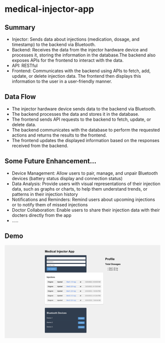 # medical-injector-app

## Summary

* Injector: Sends data about injections (medication, dosage, and timestamp) to the backend via Bluetooth.
* Backend: Receives the data from the injector hardware device and processes it, storing the information in the database.The backend also exposes APIs for the frontend to interact with the data.
* API: RESTful
* Frontend: Communicates with the backend using APIs to fetch, add, update, or delete injection data. The frontend then displays this information to the user in a user-friendly manner.

## Data Flow

* The injector hardware device sends data to the backend via Bluetooth.
* The backend processes the data and stores it in the database.
* The frontend sends API requests to the backend to fetch, update, or delete data.
* The backend communicates with the database to perform the requested actions and returns the results to the frontend.
* The frontend updates the displayed information based on the responses received from the backend.

## Some Future Enhancement...

* Device Management: Allow users to pair, manage, and unpair Bluetooth devices (battery status display and connection status)
* Data Analysis: Provide users with visual representations of their injection data, such as graphs or charts, to help them understand trends, or patterns in their injection history
* Notifications and Reminders: Remind users about upcoming injections or to notify them of missed injections
* Doctor Collaboration: Enable users to share their injection data with their docters directly from the app
* .....

## Demo

<img src="https://github.com/RicardoChaseCo/medical-injector-app/blob/main/Screenshot%202023-03-24%20at%2001.37.28.png" alt="Image text" width="800">

